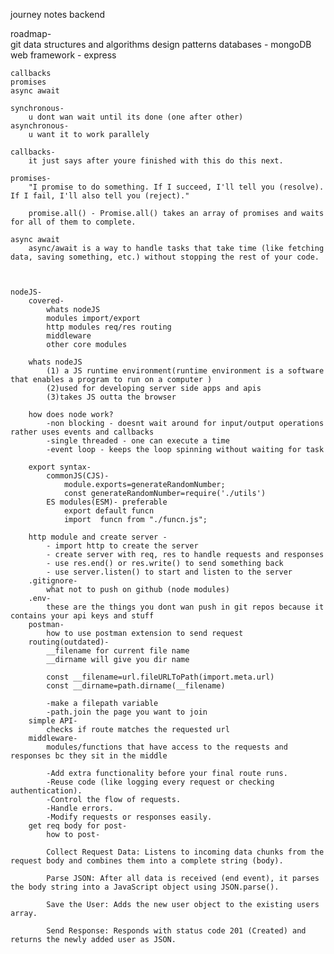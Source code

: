 journey notes backend

roadmap-    
    git
    data structures and algorithms
    design patterns 
    databases - mongoDB
    web framework - express
       
    callbacks 
    promises 
    async await

    synchronous-
        u dont wan wait until its done (one after other)
    asynchronous-
        u want it to work parallely
    
    callbacks-
        it just says after youre finished with this do this next.

    promises-
        "I promise to do something. If I succeed, I'll tell you (resolve). If I fail, I'll also tell you (reject)."

        promise.all() - Promise.all() takes an array of promises and waits for all of them to complete.

    async await
        async/await is a way to handle tasks that take time (like fetching data, saving something, etc.) without stopping the rest of your code.

    
        
    nodeJS-
        covered-
            whats nodeJS
            modules import/export
            http modules req/res routing 
            middleware
            other core modules
            
        whats nodeJS
            (1) a JS runtime environment(runtime environment is a software that enables a program to run on a computer )
            (2)used for developing server side apps and apis
            (3)takes JS outta the browser

        how does node work? 
            -non blocking - doesnt wait around for input/output operations rather uses events and callbacks
            -single threaded - one can execute a time 
            -event loop - keeps the loop spinning without waiting for task

        export syntax-
            commonJS(CJS)-
                module.exports=generateRandomNumber;
                const generateRandomNumber=require('./utils')
            ES modules(ESM)- preferable
                export default funcn
                import  funcn from "./funcn.js";

        http module and create server -
            - import http to create the server
            - create server with req, res to handle requests and responses
            - use res.end() or res.write() to send something back
            - use server.listen() to start and listen to the server
        .gitignore- 
            what not to push on github (node modules)
        .env-   
            these are the things you dont wan push in git repos because it contains your api keys and stuff
        postman-
            how to use postman extension to send request
        routing(outdated)-           
            __filename for current file name
            __dirname will give you dir name 
                   
            const __filename=url.fileURLToPath(import.meta.url)
            const __dirname=path.dirname(__filename)

            -make a filepath variable
            -path.join the page you want to join
        simple API-
            checks if route matches the requested url
        middleware-
            modules/functions that have access to the requests and responses bc they sit in the middle
            
            -Add extra functionality before your final route runs.
            -Reuse code (like logging every request or checking authentication).
            -Control the flow of requests.
            -Handle errors.
            -Modify requests or responses easily.
        get req body for post-  
            how to post-

            Collect Request Data: Listens to incoming data chunks from the request body and combines them into a complete string (body).

            Parse JSON: After all data is received (end event), it parses the body string into a JavaScript object using JSON.parse().

            Save the User: Adds the new user object to the existing users array.

            Send Response: Responds with status code 201 (Created) and returns the newly added user as JSON.